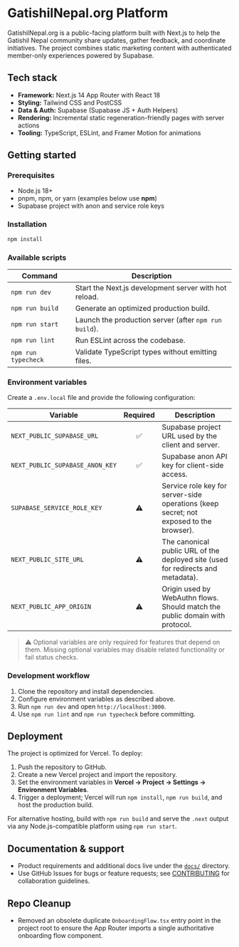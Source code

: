 # GatishilNepal.org Platform

GatishilNepal.org is a public-facing platform built with Next.js to help the Gatishil Nepal community share updates, gather feedback, and coordinate initiatives. The project combines static marketing content with authenticated member-only experiences powered by Supabase.

## Tech stack

- **Framework:** Next.js 14 App Router with React 18
- **Styling:** Tailwind CSS and PostCSS
- **Data & Auth:** Supabase (Supabase JS + Auth Helpers)
- **Rendering:** Incremental static regeneration-friendly pages with server actions
- **Tooling:** TypeScript, ESLint, and Framer Motion for animations

## Getting started

### Prerequisites

- Node.js 18+
- pnpm, npm, or yarn (examples below use **npm**)
- Supabase project with anon and service role keys

### Installation

```bash
npm install
```

### Available scripts

| Command | Description |
| --- | --- |
| `npm run dev` | Start the Next.js development server with hot reload. |
| `npm run build` | Generate an optimized production build. |
| `npm run start` | Launch the production server (after `npm run build`). |
| `npm run lint` | Run ESLint across the codebase. |
| `npm run typecheck` | Validate TypeScript types without emitting files. |

### Environment variables

Create a `.env.local` file and provide the following configuration:

| Variable | Required | Description |
| --- | :---: | --- |
| `NEXT_PUBLIC_SUPABASE_URL` | ✅ | Supabase project URL used by the client and server. |
| `NEXT_PUBLIC_SUPABASE_ANON_KEY` | ✅ | Supabase anon API key for client-side access. |
| `SUPABASE_SERVICE_ROLE_KEY` | ⚠️ | Service role key for server-side operations (keep secret; not exposed to the browser). |
| `NEXT_PUBLIC_SITE_URL` | ⚠️ | The canonical public URL of the deployed site (used for redirects and metadata). |
| `NEXT_PUBLIC_APP_ORIGIN` | ⚠️ | Origin used by WebAuthn flows. Should match the public domain with protocol. |

> ⚠️ Optional variables are only required for features that depend on them. Missing optional variables may disable related functionality or fail status checks.

### Development workflow

1. Clone the repository and install dependencies.
2. Configure environment variables as described above.
3. Run `npm run dev` and open `http://localhost:3000`.
4. Use `npm run lint` and `npm run typecheck` before committing.

## Deployment

The project is optimized for Vercel. To deploy:

1. Push the repository to GitHub.
2. Create a new Vercel project and import the repository.
3. Set the environment variables in **Vercel → Project → Settings → Environment Variables**.
4. Trigger a deployment; Vercel will run `npm install`, `npm run build`, and host the production build.

For alternative hosting, build with `npm run build` and serve the `.next` output via any Node.js-compatible platform using `npm run start`.

## Documentation & support

- Product requirements and additional docs live under the [`docs/`](docs) directory.
- Use GitHub Issues for bugs or feature requests; see [CONTRIBUTING](CONTRIBUTING.md) for collaboration guidelines.

## Repo Cleanup

- Removed an obsolete duplicate `OnboardingFlow.tsx` entry point in the project root to ensure the App Router imports a single authoritative onboarding flow component.
